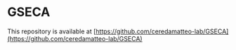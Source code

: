 # GSECA

This repository is available at [https://github.com/ceredamatteo-lab/GSECA](https://github.com/ceredamatteo-lab/GSECA)
